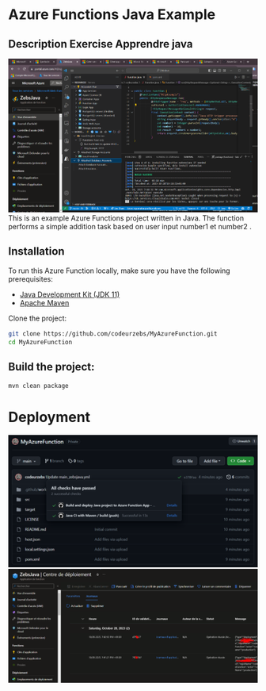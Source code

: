 # Azure Functions Java Example

## Description Exercise Apprendre java
![AZUREFUNCTION](https://github.com/codeurzebs/MyAzureFunction/blob/main/.github/workflows/private/codeur%20zebs%20java.PNG?raw=true)
This is an example Azure Functions project written in Java. The function performs a simple addition task based on user input number1 et number2 .

## Installation

To run this Azure Function locally, make sure you have the following prerequisites:

- [Java Development Kit (JDK 11)](https://adoptopenjdk.net/)
- [Apache Maven](https://maven.apache.org/)

Clone the project:

```bash
git clone https://github.com/codeurzebs/MyAzureFunction.git
cd MyAzureFunction
```

## Build the project:
```
mvn clean package
```

# Deployment
![DEPLOYEMENT](https://github.com/codeurzebs/MyAzureFunction/blob/main/.github/workflows/private/actionBuild1.PNG?raw=true)
![](https://github.com/codeurzebs/MyAzureFunction/blob/main/.github/workflows/private/LogHttp.PNG?raw=true)
